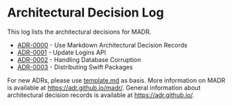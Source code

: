 # Architectural Decision Log

This log lists the architectural decisions for MADR.

<!-- adrlog -- Regenerate the content by using `./update-readme.sh`. Make sure to install `adr-log` via `npm install -g adr-log` -->

- [ADR-0000](0000-use-markdown-architectural-decision-records.md) - Use Markdown Architectural Decision Records
- [ADR-0001](0001-update-logins-api.md) - Update Logins API
- [ADR-0002](0002-database-corruption.md) - Handling Database Corruption
- [ADR-0003](0003-swift-packaging.md) - Distributing Swift Packages

<!-- adrlogstop -->

For new ADRs, please use [template.md](template.md) as basis.
More information on MADR is available at <https://adr.github.io/madr/>.
General information about architectural decision records is available at <https://adr.github.io/>.

